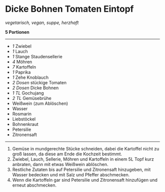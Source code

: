 # Dicke Bohnen Tomaten Eintopf

*vegetarisch, vegan, suppe, herzhaft*

**5 Portionen**

---

- *1* Zwiebel
- *1* Lauch
- *1* Stange Staudensellerie
- *4* Möhren
- *7* Kartoffeln
- *1* Paprika
- *1* Zehe Knoblauch
- *2 Dosen* stückige Tomaten
- *2 Dosen* Dicke Bohnen
- *1 TL* Gochujang
- *2 TL* Gemüsebrühe
- Weißwein (zum Ablöschen)
- Wasser
- Rosmarin
- Liebstöckel
- Bohnenkraut
- Petersilie
- Zitronensaft

---

1. Gemüse in mundgerechte Stücke schneiden, dabei die Kartoffel nicht zu groß lassen, da diese am Ende die Kochzeit bestimmt.
2. Zwiebel, Lauch, Sellerie, Möhren und Kartoffeln in einem 5L Topf kurz anbraten, dann mit etwas Weißwein ablöschen.
3. Restliche Zutaten bis auf Petersilie und Zitronensaft hinzugeben, mit Wasser bedecken und mit Salz und Pfeffer abschmecken.
4. Wenn die Kartoffeln gar sind Petersilie und Zitronensaft hinzufügen und erneut abschmecken.
